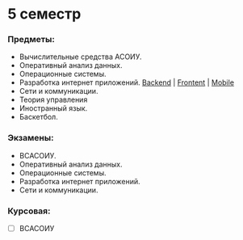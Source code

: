 # 5 семестр
### Предметы:
- Вычислительные средства АСОИУ.
- Оперативный анализ данных.
- Операционные системы.
- Разработка интернет приложений. [Backend](https://github.com/mightyK1ngRichard/DevelopmentNetworkApplicationBackend) | [Frontent](https://github.com/mightyK1ngRichard/DevelopmentNetworkApplicationFrontend) | [Mobile](https://github.com/mightyK1ngRichard/DevelopmentNetworkApplicationMobile)
- Сети и коммуникации.
- Теория управления
- Иностранный язык.
- Баскетбол.

### Экзамены:
- ВСАСОИУ.
- Оперативный анализ данных.
- Операционные системы.
- Разработка интернет приложений.
- Сети и коммуникации.

### Курсовая: 
- [ ] ВСАСОИУ
